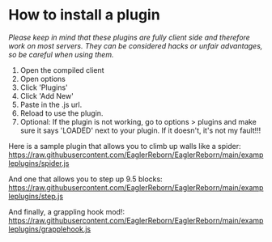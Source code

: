 # How to install a plugin

<i>Please keep in mind that these plugins are fully client side and therefore work on most servers. They can be considered hacks or unfair advantages, so be careful when using them.</i>

<ol>
  <li>Open the compiled client</li>
  <li>Open options</li>
  <li>Click 'Plugins'</li>
  <li>Click 'Add New'</li>
  <li>Paste in the .js url.</li>
  <li>Reload to use the plugin.</li>
  <li>Optional: If the plugin is not working, go to options > plugins and make sure it says 'LOADED' next to your plugin. If it doesn't, it's not my fault!!!</li>
</ol>

Here is a sample plugin that allows you to climb up walls like a spider:
https://raw.githubusercontent.com/EaglerReborn/EaglerReborn/main/exampleplugins/spider.js

And one that allows you to step up 9.5 blocks:<br>
https://raw.githubusercontent.com/EaglerReborn/EaglerReborn/main/exampleplugins/step.js

And finally, a grappling hook mod!:<br>
https://raw.githubusercontent.com/EaglerReborn/EaglerReborn/main/exampleplugins/grapplehook.js
